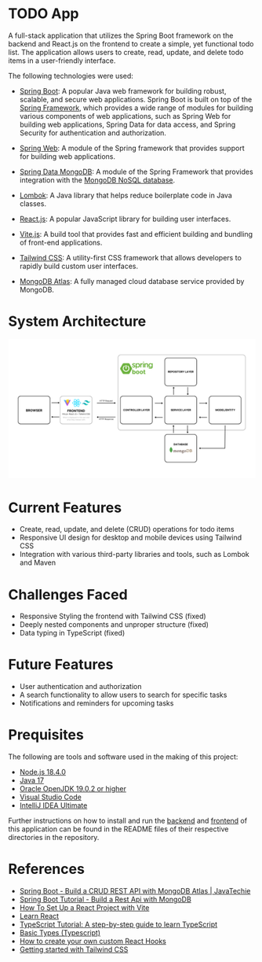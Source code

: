 # TODO App
A full-stack application that utilizes the Spring Boot framework on the backend and React.js on the frontend to create a simple, yet functional todo list. The application allows users to create, read, update, and delete todo items in a user-friendly interface.

The following technologies were used:
- [Spring Boot](https://spring.io/projects/spring-boot): A popular Java web framework for building robust, scalable, and secure web applications. Spring Boot is built on top of the [Spring Framework](https://spring.io/projects/spring-framework), which provides a wide range of modules for building various components of web applications, such as Spring Web for building web applications, Spring Data for data access, and Spring Security for authentication and authorization.


- [Spring Web](https://docs.spring.io/spring-boot/docs/current/reference/html/web.html): A module of the Spring framework that provides support for building web applications.
- [Spring Data MongoDB](https://spring.io/projects/spring-data-mongodb): A module of the Spring Framework that provides integration with the [MongoDB NoSQL database](https://www.mongodb.com/).
- [Lombok](https://projectlombok.org/): A Java library that helps reduce boilerplate code in Java classes.
- [React.js](https://react.dev/): A popular JavaScript library for building user interfaces.
- [Vite.js](https://vitejs.dev/): A build tool that provides fast and efficient building and bundling of front-end applications.
- [Tailwind CSS](https://tailwindcss.com/): A utility-first CSS framework that allows developers to rapidly build custom user interfaces.
- [MongoDB Atlas](https://www.mongodb.com/atlas): A fully managed cloud database service provided by MongoDB.

# System Architecture 
![0](./docs/system_architecture.png)
# Current Features
- Create, read, update, and delete (CRUD) operations for todo items
- Responsive UI design for desktop and mobile devices using Tailwind CSS
- Integration with various third-party libraries and tools, such as Lombok and Maven

# Challenges Faced
- Responsive Styling the frontend with Tailwind CSS (fixed)
- Deeply nested components and unproper structure (fixed)
- Data typing in TypeScript (fixed)

# Future Features
- User authentication and authorization
- A search functionality to allow users to search for specific tasks
- Notifications and reminders for upcoming tasks

# Prequisites
The following are tools and software used in the making of this project:

- [Node.js 18.4.0](https://nodejs.org/en)
- [Java 17](https://www.oracle.com/java/technologies/downloads/)
- [Oracle OpenJDK 19.0.2 or higher](https://openjdk.org/projects/jdk/)
- [Visual Studio Code](https://code.visualstudio.com/Download)
- [IntelliJ IDEA Ultimate](https://www.jetbrains.com/idea/promo/?msclkid=6c29293616161025d6b84d208e6adbdc&utm_source=bing&utm_medium=cpc&utm_campaign=APAC_en_ASIA_IDEA_Branded&utm_term=intellij&utm_content=intellij%20idea)

Further instructions on how to install and run the [backend](https://github.com/SinugbangIsda/spring-boot-reactjs-todolist/tree/main/backend) and [frontend](https://github.com/SinugbangIsda/spring-boot-reactjs-todolist/tree/main/frontend) of this application can be found in the README files of their respective directories in the repository.



# References
- [Spring Boot - Build a CRUD REST API with MongoDB Atlas | JavaTechie](https://www.youtube.com/watch?v=qVNOw9TWwxo&t=1976s)
- [Spring Boot Tutorial - Build a Rest Api with MongoDB](https://www.youtube.com/watch?v=ssj0CGxv60k&t=3164s)
- [How To Set Up a React Project with Vite](https://www.digitalocean.com/community/tutorials/how-to-set-up-a-react-project-with-vite)
- [Learn React](https://www.codecademy.com/learn/react-101)
- [TypeScript Tutorial: A step-by-step guide to learn TypeScript](https://www.educative.io/blog/typescript-tutorial)
- [Basic Types (Typescript)](https://www.typescriptlang.org/docs/handbook/basic-types.html)
- [How to create your own custom React Hooks](https://blog.logrocket.com/create-your-own-custom-react-hooks/)
- [Getting started with Tailwind CSS](https://v2.tailwindcss.com/docs)
